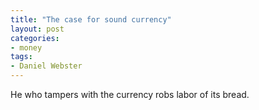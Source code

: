 ```yaml
---
title: "The case for sound currency"
layout: post
categories:
- money
tags:
- Daniel Webster
---
```


He who tampers with the currency robs labor of its bread.
